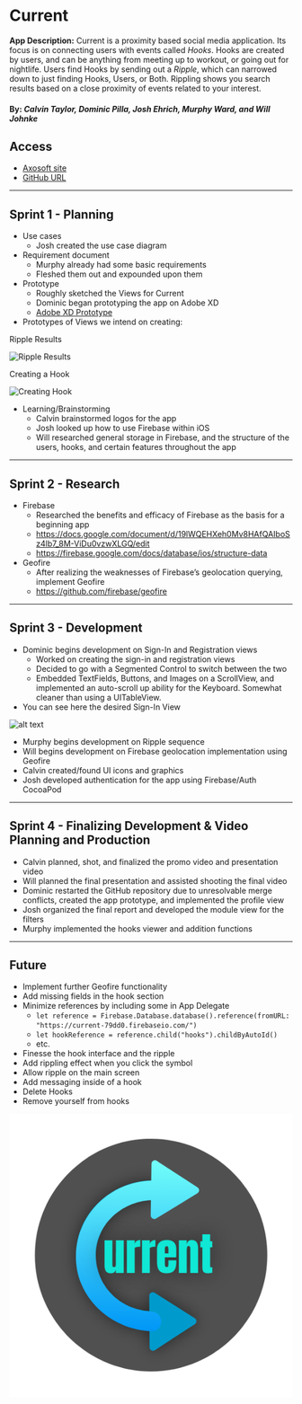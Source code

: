 Current
======
**App Description:** Current is a proximity based social media application.  Its focus is on connecting users with events called _Hooks_.  Hooks are created by users, and can be anything from meeting up to workout, or going out for nightlife.  Users find Hooks by sending out a _Ripple_, which can narrowed down to just finding Hooks, Users, or Both.  Rippling shows you search results based on a close proximity of events related to your interest.


#### By: _Calvin Taylor, Dominic Pilla, Josh Ehrich, Murphy Ward, and Will Johnke_


## Access
* [Axosoft site](https://current.axosoft.com)
* [GitHub URL](https://github.com/djpkvf/Current.git)


---
## Sprint 1 - Planning
* Use cases
   * Josh created the use case diagram
* Requirement document
   * Murphy already had some basic requirements
   * Fleshed them out and expounded upon them
* Prototype
   * Roughly sketched the Views for Current
   * Dominic began prototyping the app on Adobe XD
   * [Adobe XD Prototype](https://github.com/djpkvf/Current/blob/features/Current-Prototype.xd)
* Prototypes of Views we intend on creating:


Ripple Results


![Ripple Results](https://github.com/djpkvf/Current/blob/features/images/iPhone%206-7-8%20%E2%80%93%203.png "Ripple Results")


Creating a Hook


![Creating Hook](https://github.com/djpkvf/Current/blob/features/images/iPhone%206-7-8%20%E2%80%93%208.png "Creating a Hook")


* Learning/Brainstorming
   * Calvin brainstormed logos for the app
   * Josh looked up how to use Firebase within iOS
   * Will researched general storage in Firebase, and the structure of the users, hooks, and certain features throughout the app 
---
## Sprint 2 - Research
* Firebase
   * Researched the benefits and efficacy of Firebase as the basis for a beginning app
   * https://docs.google.com/document/d/19lWQEHXeh0Mv8HAfQAIboSz4lb7_8M-ViDu0vzwXLGQ/edit
   * https://firebase.google.com/docs/database/ios/structure-data
* Geofire
   * After realizing the weaknesses of Firebase’s geolocation querying, implement Geofire
   * https://github.com/firebase/geofire


---
## Sprint 3 - Development
* Dominic begins development on Sign-In and Registration views
   * Worked on creating the sign-in and registration views
   * Decided to go with a Segmented Control to switch between the two
   * Embedded TextFields, Buttons, and Images on a ScrollView, and implemented an auto-scroll up ability for the Keyboard.  Somewhat cleaner than using a UITableView.
* You can see here the desired Sign-In View


![alt text](https://github.com/djpkvf/Current/blob/features/images/iPhone%206-7-8%20%E2%80%93%201.png "Sign-In Screen")


* Murphy begins development on Ripple sequence
* Will begins development on Firebase geolocation implementation using Geofire
* Calvin created/found UI icons and graphics
* Josh developed authentication for the app using Firebase/Auth CocoaPod




---
## Sprint 4 - Finalizing Development & Video Planning and Production
* Calvin planned, shot, and finalized the promo video and presentation video
* Will planned the final presentation and assisted shooting the final video
* Dominic restarted the GitHub repository due to unresolvable merge conflicts, created the app prototype, and implemented the profile view
* Josh organized the final report and developed the module view for the filters
* Murphy implemented the hooks viewer and addition functions
---
## Future
* Implement further Geofire functionality
* Add missing fields in the hook section
* Minimize references by including some in App Delegate
   *  `let reference = Firebase.Database.database().reference(fromURL: "https://current-79dd0.firebaseio.com/")`
   *  `let hookReference = reference.child("hooks").childByAutoId()`
   * etc.    
* Finesse the hook interface and the ripple
* Add rippling effect when you click the symbol
* Allow ripple on the main screen
* Add messaging inside of a hook
* Delete Hooks
* Remove yourself from hooks




![Current](https://github.com/djpkvf/Current/blob/features/images/cArrowsLight.png "Logo")
